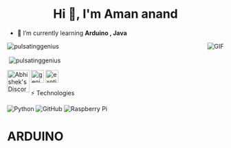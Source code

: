 <h1 align="center">Hi 👋, I'm Aman anand</h1>


  

- 🌱 I’m currently learning **Arduino , Java**





<img align="right" alt="GIF" src="https://media.giphy.com/media/836HiJc7pgzy8iNXCn/giphy.gif" />




<p align="left"> <img src="https://komarev.com/ghpvc/?username=pulsatinggenius" alt="pulsatinggenius" /> </p>

<p>&nbsp;<img align="center" src="https://github-readme-stats.vercel.app/api?username=pulsatinggenius&show_icons=true&theme=dracula" alt="pulsatinggenius" /></p>



<p align="center">

<a href="https://twitter.com/geniuspulsating" target="blank"><img align="center" src="https://cdn.jsdelivr.net/npm/simple-icons@3.0.1/icons/twitter.svg" alt="geniuspulsating" height="30" width="30" /></a> <a href="https://instagram.com/quellcrist_.falconer" target="blank"><img align="center" src="https://cdn.jsdelivr.net/npm/simple-icons@3.0.1/icons/instagram.svg" alt="exotic_hadron3" height="30" width="30" /></a> <a href="https://discord.gg/yC6Hwvk"> <img align="left" alt="Abhishek's Discord" width="52px" src="https://cdn.jsdelivr.net/npm/simple-icons@v3/icons/discord.svg" />
</a>
</p>



⚡ Technologies

![Python](https://img.shields.io/badge/-Python-black?style=flat-square&logo=Python)
![GitHub](https://img.shields.io/badge/-GitHub-181717?style=flat-square&logo=github)
![Raspberry Pi](https://img.shields.io/badge/-Raspberry%20Pi-C51A4A?style=flat-square&logo=Raspberry-Pi)

# ARDUINO

